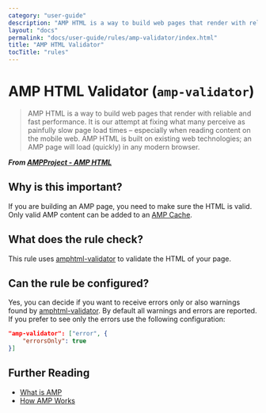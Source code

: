```yaml
---
category: "user-guide"
description: "AMP HTML is a way to build web pages that render with reliable andfast performance. It is our attempt at fixing what many perceive aspainfully slow page load times – especially when reading content onthe mobile web. AMP HTML is built on existing web technologies; anAMP page will load (quickly) in any modern browser.From AMPProject - AMP HTML"
layout: "docs"
permalink: "docs/user-guide/rules/amp-validator/index.html"
title: "AMP HTML Validator"
tocTitle: "rules"
---
```

# AMP HTML Validator (`amp-validator`)

> AMP HTML is a way to build web pages that render with reliable and
fast performance. It is our attempt at fixing what many perceive as
painfully slow page load times – especially when reading content on
the mobile web. AMP HTML is built on existing web technologies; an
AMP page will load (quickly) in any modern browser.

***From [AMPProject - AMP HTML][ampproject]***

## Why is this important?

If you are building an AMP page, you need to make sure the HTML is valid.
Only valid AMP content can be added to an [AMP Cache][amp-cache].

## What does the rule check?

This rule uses [amphtml-validator][amphtml-validator] to validate the
HTML of your page.

## Can the rule be configured?

Yes, you can decide if you want to receive errors only or
also warnings found by [amphtml-validator][amphtml-validator]. By default
all warnings and errors are reported. If you prefer to see only the errors
use the following configuration:

```json
"amp-validator": ["error", {
    "errorsOnly": true
}]
```

## Further Reading

* [What is AMP][amp]
* [How AMP Works][amp-works]

[amp]: https://www.ampproject.org/learn/overview/
[amp-cache]: https://www.ampproject.org/docs/guides/how_cached
[amp-works]: https://www.ampproject.org/learn/about-how/
[ampproject]: https://github.com/ampproject/amphtml
[amphtml-validator]: https://www.npmjs.com/package/amphtml-validator
